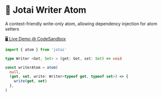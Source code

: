 # 👻 Jotai Writer Atom

A context-friendly write-only atom, allowing dependency injection for atom setters

[🖥️ Live Demo @ CodeSandbox][live_demo]

```ts
import { atom } from 'jotai'

type Writer <Get, Set> = (get: Get, set: Set) => void

const writerAtom = atom(
  null,
  (get, set, write: Writer<typeof get, typeof set>) => {
    write(get, set)
  },
)
```

[live_demo]: https://codesandbox.io/s/github/hd-o/coding-challenge/tree/main/jotai-writer-atom
